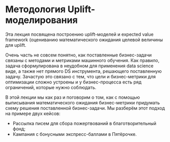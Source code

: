 # Методология Uplift-моделирования
Эта лекция посвящена построению uplift-моделей и expected value framework (оцениванию математического ожидания целевой величины для uplift.

Очень часть не совсем понятно, как поставленные бизнес-задачи связаны с методами и метриками машинного обучения. Как правило, задача сформулирована в неудобном для применения data science виде, а также нет прямого DS инструмента, решающего поставленную задачу. Зачастую это связано с тем, что цели и бизнес-метрики для оптимизации сложно устроены и у бизнес-процесса есть ряд ограничений, которые нужно соблюдать.

В этой лекции мы как раз и поговорим о том, как с помощью выписывания математического ожидания бизнес-метрики придумать схему решения поставленной бизнес-задачи. Мы разберём этот подход на примере двух кейсов:

- Рассылка писем для сбора пожертвований в благотворительный фонд;
- Кампания с бонусными экспресс-баллами в Пятёрочке.